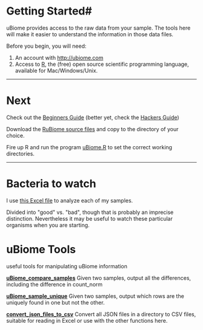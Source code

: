 
# Getting Started#
uBiome provides access to the raw data from your sample.
The tools here will make it easier to understand the information
in those data files.

Before you begin, you will need:

1. An account with http://ubiome.com
2. Access to [R](http://www.r-project.org), the (free) open source
 scientific programming language, available for Mac/Windows/Unix.

---

# Next #

Check out the [Beginners Guide](./docs/BeginnersGuide.md)  (better yet, check the [Hackers Guide](./docs/HackersGuide/hackersGuide-md/hackersGuide.md))

Download the [RuBiome source files](./sources) and copy to the directory of your choice.

Fire up R and run the program [uBiome.R](uBiome.R) to set the correct working directories.


---

# Bacteria to watch

I use [this Excel file](https://github.com/richardsprague/uBiome/blob/master/Data/sprague%20ubiome%20analysis%202015.xlsx) to analyze each of my samples.

Divided into "good" vs. "bad", though that is probably an imprecise distinction. Nevertheless it may be useful to watch these particular organisms when you are starting.

# uBiome Tools
useful tools for manipulating uBiome information


[__uBiome_compare_samples__](./compareSamples.md)
Given two samples, output all the differences, including the difference in count_norm

[__uBiome_sample_unique__](findUnique.md)
Given two samples, output which rows are the uniquely found in one but not the other.

[__convert_json_files_to_csv__](convertJsonToCSV.md) Convert all JSON files in a
directory to CSV files, suitable for reading in Excel or use with the other functions here.
